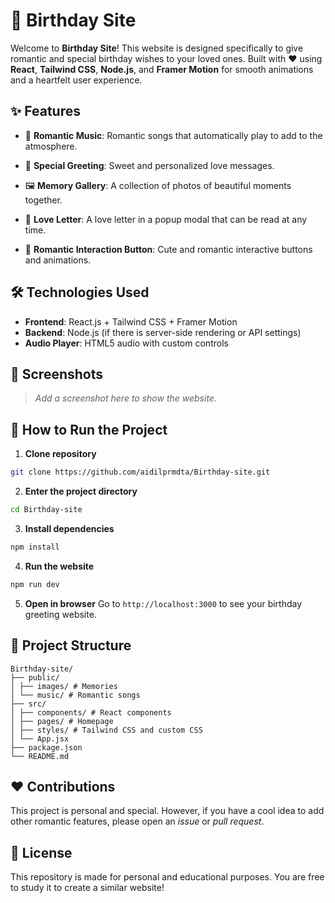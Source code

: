 # 🎂 Birthday Site

Welcome to **Birthday Site**!
This website is designed specifically to give romantic and special birthday wishes to your loved ones. Built with ❤️ using **React**, **Tailwind CSS**, **Node.js**, and **Framer Motion** for smooth animations and a heartfelt user experience.

## ✨ Features

* 🎵 **Romantic Music**: Romantic songs that automatically play to add to the atmosphere.
* 💌 **Special Greeting**: Sweet and personalized love messages.

* 🖼️ **Memory Gallery**: A collection of photos of beautiful moments together.

* 💖 **Love Letter**: A love letter in a popup modal that can be read at any time.

* 🫶 **Romantic Interaction Button**: Cute and romantic interactive buttons and animations.

## 🛠️ Technologies Used

* **Frontend**: React.js + Tailwind CSS + Framer Motion
* **Backend**: Node.js (if there is server-side rendering or API settings)
* **Audio Player**: HTML5 audio with custom controls

## 📸 Screenshots

> *Add a screenshot here to show the website.*

## 🚀 How to Run the Project

1. **Clone repository**

```bash
git clone https://github.com/aidilprmdta/Birthday-site.git
```

2. **Enter the project directory**

```bash
cd Birthday-site
```

3. **Install dependencies**

```bash
npm install
```

4. **Run the website**

```bash
npm run dev
```

5. **Open in browser**
Go to `http://localhost:3000` to see your birthday greeting website.

## 📂 Project Structure

```
Birthday-site/
├── public/
│ ├── images/ # Memories
│ └── music/ # Romantic songs
├── src/
│ ├── components/ # React components
│ ├── pages/ # Homepage
│ ├── styles/ # Tailwind CSS and custom CSS
│ └── App.jsx
├── package.json
└── README.md
```

## ❤️ Contributions

This project is personal and special. However, if you have a cool idea to add other romantic features, please open an *issue* or *pull request*.

## 📃 License

This repository is made for personal and educational purposes. You are free to study it to create a similar website!
